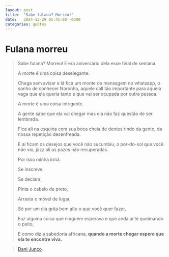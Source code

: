 ```yaml
---
layout: post
title:  "Sabe fulana? Morreu!"
date:   2024-12-29 05:45:00 -0300
categories: quotes
---
```


# Fulana morreu

>Sabe fulana? Morreu! E era aniversário dela esse final de semana.
>
>A morte é uma coisa deselegante.
>
>Chega sem avisar e lá fica um monte de mensagem no whatsapp, o sonho de conhecer Noronha, aquele call tão importante para aquela vaga que ela queria tanto e que vai ser ocupada por outra pessoa.
>
>A morte é uma coisa intrigante.
>
>A gente sabe que ela vai chegar mas ela não faz questão de ser lembrada.
>
>Fica ali na esquina com sua boca cheia de dentes rindo da gente, da nossa repetição desenfreada.
>
>E aí ficam os desejos que você não sucumbiu, o por-do-sol que você não viu, jazz ali as pazes não recuperadas.
>
>Por isso minha irmã.
>
>Se inscreve,
>
>Se declara,
>
>Pinta o cabelo de preto,
>
>Arrasta o móvel de lugar,
>
>Só por um dia grita bem alto o que você quer fazer,
>
>Faz alguma coisa que ninguém esperava e que anda aí te queimando o peito,
>
> E como diz a sabedoria africana, **quando a morte chegar espero que ela te encontre viva.**

> [Dani Junco](https://www.instagram.com/danijunco/reel/DB1BBOQR7mP/)
